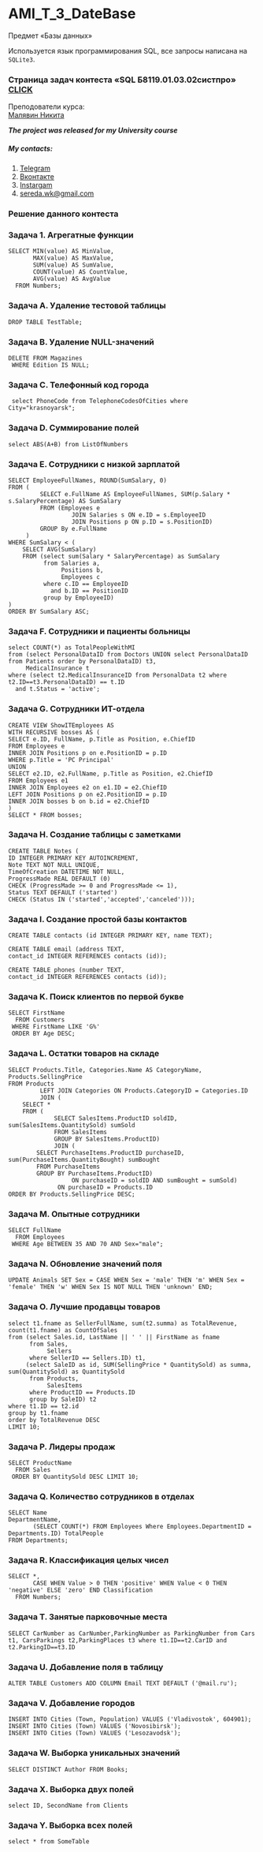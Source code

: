 # AMI_T_3_DateBase
Предмет «Базы данных» 

Иcпользуется язык программирования SQL, все запросы написана на `SQLite3`.

### Страница задач контеста «SQL Б8119.01.03.02систпро» [CLICK](https://imcs.dvfu.ru/cats/?f=problems;cid=5073727)

Преподователи курса:  
       [Малявин Никита](https://github.com/FooBarrior)

***The project was released for my University course***

##### My contacts:
1. [Telegram](https://tgmsg.ru/princepepper)
2. [Вконтакте](https://vk.com/princepepper)
3. [Instargam](https://www.instagram.com/prince_pepper_official/?hl=ru)
4. <sereda.wk@gmail.com>

### Решение данного контеста
### Задача 1. Агрегатные функции
```
SELECT MIN(value) AS MinValue,
       MAX(value) AS MaxValue,
       SUM(value) AS SumValue,
       COUNT(value) AS CountValue,
       AVG(value) AS AvgValue
  FROM Numbers;
```
### Задача A. Удаление тестовой таблицы
```
DROP TABLE TestTable;
```
### Задача B. Удаление NULL-значений
```
DELETE FROM Magazines   
 WHERE Edition IS NULL;
```
### Задача C. Телефонный код города
```
 select PhoneCode from TelephoneCodesOfCities where City="krasnoyarsk";
```
### Задача D. Суммирование полей
```
select ABS(A+B) from ListOfNumbers
```
### Задача E. Сотрудники с низкой зарплатой
```
SELECT EmployeeFullNames, ROUND(SumSalary, 0)
FROM (
         SELECT e.FullName AS EmployeeFullNames, SUM(p.Salary * s.SalaryPercentage) AS SumSalary
         FROM (Employees e
                  JOIN Salaries s ON e.ID = s.EmployeeID
                  JOIN Positions p ON p.ID = s.PositionID)
         GROUP By e.FullName
     )
WHERE SumSalary < (
    SELECT AVG(SumSalary)
    FROM (select sum(Salary * SalaryPercentage) as SumSalary
          from Salaries a,
               Positions b,
               Employees c
          where c.ID == EmployeeID
            and b.ID == PositionID
          group by EmployeeID)
)
ORDER BY SumSalary ASC;
```
### Задача F. Сотрудники и пациенты больницы
```
select COUNT(*) as TotalPeopleWithMI
from (select PersonalDataID from Doctors UNION select PersonalDataID from Patients order by PersonalDataID) t3,
     MedicalInsurance t
where (select t2.MedicalInsuranceID from PersonalData t2 where t2.ID==t3.PersonalDataID) == t.ID
  and t.Status = 'active';
```
### Задача G. Сотрудники ИТ-отдела
```
CREATE VIEW ShowITEmployees AS
WITH RECURSIVE bosses AS (
SELECT e.ID, FullName, p.Title as Position, e.ChiefID
FROM Employees e
INNER JOIN Positions p on e.PositionID = p.ID
WHERE p.Title = 'PC Principal'
UNION
SELECT e2.ID, e2.FullName, p.Title as Position, e2.ChiefID
FROM Employees e1
INNER JOIN Employees e2 on e1.ID = e2.ChiefID
LEFT JOIN Positions p on e2.PositionID = p.ID
INNER JOIN bosses b on b.id = e2.ChiefID
)
SELECT * FROM bosses;
```
### Задача H. Создание таблицы с заметками
```
CREATE TABLE Notes (
ID INTEGER PRIMARY KEY AUTOINCREMENT,
Note TEXT NOT NULL UNIQUE,
TimeOfCreation DATETIME NOT NULL,
ProgressMade REAL DEFAULT (0)
CHECK (ProgressMade >= 0 and ProgressMade <= 1),
Status TEXT DEFAULT ('started')
CHECK (Status IN ('started','accepted','canceled')));

```
### Задача I. Создание простой базы контактов
```
CREATE TABLE contacts (id INTEGER PRIMARY KEY, name TEXT);

CREATE TABLE email (address TEXT,
contact_id INTEGER REFERENCES contacts (id));

CREATE TABLE phones (number TEXT,
contact_id INTEGER REFERENCES contacts (id));
```
### Задача K. Поиск клиентов по первой букве
```
SELECT FirstName 
  FROM Customers 
 WHERE FirstName LIKE 'G%'
 ORDER BY Age DESC;
```
### Задача L. Остатки товаров на складе
```
SELECT Products.Title, Categories.Name AS CategoryName, Products.SellingPrice
FROM Products
         LEFT JOIN Categories ON Products.CategoryID = Categories.ID
         JOIN (
    SELECT *
    FROM (
             SELECT SalesItems.ProductID soldID, sum(SalesItems.QuantitySold) sumSold
             FROM SalesItems
             GROUP BY SalesItems.ProductID)
             JOIN (
        SELECT PurchaseItems.ProductID purchaseID, sum(PurchaseItems.QuantityBought) sumBought
        FROM PurchaseItems
        GROUP BY PurchaseItems.ProductID)
                  ON purchaseID = soldID AND sumBought = sumSold)
              ON purchaseID = Products.ID
ORDER BY Products.SellingPrice DESC;
```
### Задача M. Опытные сотрудники
```
SELECT FullName 
  FROM Employees 
 WHERE Age BETWEEN 35 AND 70 AND Sex="male";
```
### Задача N. Обновление значений поля
```
UPDATE Animals SET Sex = CASE WHEN Sex = 'male' THEN 'm' WHEN Sex = 'female' THEN 'w' WHEN Sex IS NOT NULL THEN 'unknown' END;
```
### Задача O. Лучшие продавцы товаров
```
select t1.fname as SellerFullName, sum(t2.summa) as TotalRevenue, count(t1.fname) as CountOfSales
from (select Sales.id, LastName || ' ' || FirstName as fname
      from Sales,
           Sellers
      where SellerID == Sellers.ID) t1,
     (select SaleID as id, SUM(SellingPrice * QuantitySold) as summa, sum(QuantitySold) as QuantitySold
      from Products,
           SalesItems
      where ProductID == Products.ID
      group by SaleID) t2
where t1.ID == t2.id
group by t1.fname
order by TotalRevenue DESC
LIMIT 10;
```
### Задача P. Лидеры продаж
```
SELECT ProductName 
  FROM Sales  
 ORDER BY QuantitySold DESC LIMIT 10;
```
### Задача Q. Количество сотрудников в отделах
```
SELECT Name                                                                           DepartmentName,
       (SELECT COUNT(*) FROM Employees Where Employees.DepartmentID = Departments.ID) TotalPeople
FROM Departments;
```
### Задача R. Классификация целых чисел
```
SELECT *,
       CASE WHEN Value > 0 THEN 'positive' WHEN Value < 0 THEN 'negative' ELSE 'zero' END Classification
  FROM Numbers;
```
### Задача T. Занятые парковочные места
```
SELECT CarNumber as CarNumber,ParkingNumber as ParkingNumber from Cars t1, CarsParkings t2,ParkingPlaces t3 where t1.ID==t2.CarID and t2.ParkingID==t3.ID
```
### Задача U. Добавление поля в таблицу
```
ALTER TABLE Customers ADD COLUMN Email TEXT DEFAULT ('@mail.ru');
```
### Задача V. Добавление городов
```
INSERT INTO Cities (Town, Population) VALUES ('Vladivostok', 604901);
INSERT INTO Cities (Town) VALUES ('Novosibirsk');
INSERT INTO Cities (Town) VALUES ('Lesozavodsk');
```
### Задача W. Выборка уникальных значений
```
SELECT DISTINCT Author FROM Books;
```
### Задача X. Выборка двух полей
```
select ID, SecondName from Clients
```
### Задача Y. Выборка всех полей
```
select * from SomeTable
```
